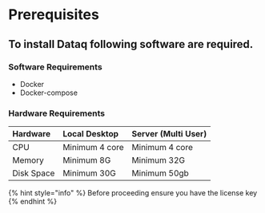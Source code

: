 # Prerequisites

## To install Dataq following software are required.

### Software Requirements

* Docker
* Docker-compose

### Hardware Requirements

| **Hardware** | **Local Desktop** | **Server \(Multi User\)**  |
| :--- | :--- | :--- |
| CPU | Minimum 4 core | Minimum 4 core |
| Memory | Minimum 8G | Minimum 32G |
| Disk Space | Minimum 30G | Minimum 50gb |

{% hint style="info" %}
Before proceeding ensure you have the license key
{% endhint %}



 
